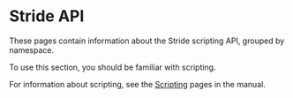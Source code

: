 # Stride API

These pages contain information about the Stride scripting API, grouped by namespace. 

To use this section, you should be familiar with scripting. 

For information about scripting, see the [Scripting](../manual/scripts/index.md) pages in the manual.